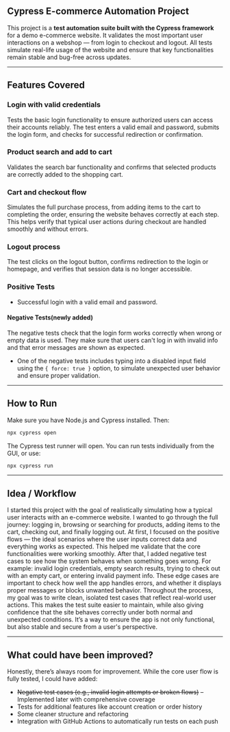 ## Cypress E-commerce Automation Project

This project is a **test automation suite built with the Cypress framework** for a demo e-commerce website. It validates the most important user interactions on a webshop — from login to checkout and logout.
All tests simulate real-life usage of the website and ensure that key functionalities remain stable and bug-free across updates.

---

##  Features Covered
### Login with valid credentials
Tests the basic login functionality to ensure authorized users can access their accounts reliably. The test enters a valid email and password, submits the login form, and checks for successful redirection or confirmation.

### Product search and add to cart
Validates the search bar functionality and confirms that selected products are correctly added to the shopping cart.

### Cart and checkout flow
Simulates the full purchase process, from adding items to the cart to completing the order, ensuring the website behaves correctly at each step. This helps verify that typical user actions during checkout are handled smoothly and without errors.

### Logout process
The test clicks on the logout button, confirms redirection to the login or homepage, and verifies that session data is no longer accessible.

### Positive Tests
- Successful login with a valid email and password.

#### Negative Tests(newly added)
The negative tests check that the login form works correctly when wrong or empty data is used. They make sure that users can't log in with invalid info and that error messages are shown as expected.
- One of the negative tests includes typing into a disabled input field using the `{ force: true }` option, to simulate unexpected user behavior and ensure proper validation.

---

## How to Run

Make sure you have Node.js and Cypress installed. Then:

```bash
npx cypress open
```

The Cypress test runner will open. You can run tests individually from the GUI, or use:

```bash
npx cypress run

```

---

## Idea / Workflow

I started this project with the goal of realistically simulating how a typical user interacts with an e-commerce website. I wanted to go through the full journey: logging in, browsing or searching for products, adding items to the cart, checking out, and finally logging out.
At first, I focused on the positive flows — the ideal scenarios where the user inputs correct data and everything works as expected. This helped me validate that the core functionalities were working smoothly.
After that, I added negative test cases to see how the system behaves when something goes wrong. For example: invalid login credentials, empty search results, trying to check out with an empty cart, or entering invalid payment info. These edge cases are important to check how well the app handles errors, and whether it displays proper messages or blocks unwanted behavior.
Throughout the process, my goal was to write clean, isolated test cases that reflect real-world user actions. This makes the test suite easier to maintain, while also giving confidence that the site behaves correctly under both normal and unexpected conditions. It’s a way to ensure the app is not only functional, but also stable and secure from a user's perspective.

---

##  What could have been improved?

Honestly, there’s always room for improvement. 
While the core user flow is fully tested, I could have added:

- ~~Negative test cases (e.g., invalid login attempts or broken flows)~~ – Implemented later with comprehensive coverage
- Tests for additional features like account creation or order history
- Some cleaner structure and refactoring
- Integration with GitHub Actions to automatically run tests on each push



